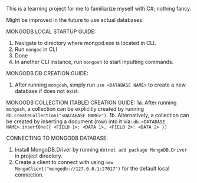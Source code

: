 This is a learning project for me to familiarize myself with C#; nothing fancy.

Might be improved in the future to use actual databases.


MONGODB LOCAL STARTUP GUIDE:
1. Navigate to directory where mongod.exe is located in CLI.
2. Run `mongod` in CLI
3. Done
4. In another CLI instance, run `mongosh` to start inputting commands.

MONGODB DB CREATION GUIDE:
1. After running `mongosh`, simply run `use <DATABASE NAME>` to create a new database if <DATABASE NAME> does not exist.

MONGODB COLLECTION (TABLE) CREATION GUIDE:
1a. After running `mongosh`, a collection can be explicitly created by running `db.createCollection("<DATABASE NAME>")`.
1b. Alternatively, a collection can be created by inserting a document (row) into it via:
    `db.<DATABASE NAME>.insertOne({
        <FIELD 1>: <DATA 1>,
        <FIELD 2>: <DATA 2>
    })`

CONNECTING TO MONGODB DATABASE:
1. Install MongoDB.Driver by running `dotnet add package MongoDB.Driver` in project directory.
2. Create a client to connect with using `new MongoClient("mongodb://127.0.0.1:27017")` for the default local connection.